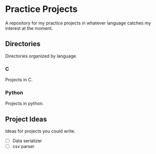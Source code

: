 # Practice Projects

A repository for my practice projects in whatever language catches my interest at the moment.

## Directories

Directories organized by language.

### C

Projects in C.

### Python

Projects in python.

## Project Ideas

Ideas for projects you could write.

- [ ] Data serializer
- [ ] csv parser